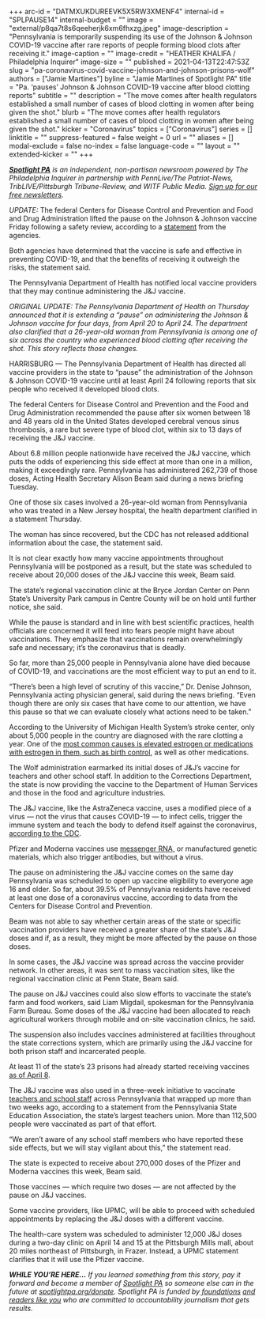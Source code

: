 +++
arc-id = "DATMXUKDUREEVK5X5RW3XMENF4"
internal-id = "SPLPAUSE14"
internal-budget = ""
image = "external/p8qa7t8s6qeeherjk6xm6fhxzg.jpeg"
image-description = "Pennsylvania is temporarily suspending its use of the Johnson & Johnson COVID-19 vaccine after rare reports of people forming blood clots after receiving it."
image-caption = ""
image-credit = "HEATHER KHALIFA / Philadelphia Inquirer"
image-size = ""
published = 2021-04-13T22:47:53Z
slug = "pa-coronavirus-covid-vaccine-johnson-and-johnson-prisons-wolf"
authors = ["Jamie Martines"]
byline = "Jamie Martines of Spotlight PA"
title = "Pa. ‘pauses’ Johnson & Johnson COVID-19 vaccine after blood clotting reports"
subtitle = ""
description = "The move comes after health regulators established a small number of cases of blood clotting in women after being given the shot."
blurb = "The move comes after health regulators established a small number of cases of blood clotting in women after being given the shot."
kicker = "Coronavirus"
topics = ["Coronavirus"]
series = []
linktitle = ""
suppress-featured = false
weight = 0
url = ""
aliases = []
modal-exclude = false
no-index = false
language-code = ""
layout = ""
extended-kicker = ""
+++

<a href="https://lesspage.com/"><i><b>Spotlight PA</b></i></a><i> is an independent, non-partisan newsroom powered by The Philadelphia Inquirer in partnership with PennLive/The Patriot-News, TribLIVE/Pittsburgh Tribune-Review, and WITF Public Media. </i><a href="https://lesspage.com/newsletters"><i>Sign up for our free newsletters</i></a><i>.</i>

<i>UPDATE: </i>The federal Centers for Disease Control and Prevention and Food and Drug Administration lifted the pause on the Johnson &amp; Johnson vaccine Friday following a safety review, according to a <a href="https://www.fda.gov/news-events/press-announcements/fda-and-cdc-lift-recommended-pause-johnson-johnson-janssen-covid-19-vaccine-use-following-thorough" target="_blank">statement</a> from the agencies.

Both agencies have determined that the vaccine is safe and effective in preventing COVID-19, and that the benefits of receiving it outweigh the risks, the statement said.

The Pennsylvania Department of Health has notified local vaccine providers that they may continue administering the J&amp;J vaccine.

<i>ORIGINAL UPDATE: The Pennsylvania Department of Health on Thursday announced that it is extending a “pause” on administering the Johnson &amp; Johnson vaccine for four days, from April 20 to April 24. The department also clarified that a 26-year-old woman from Pennsylvania is among one of six across the country who experienced blood clotting after receiving the shot. This story reflects those changes.</i>

HARRISBURG — The Pennsylvania Department of Health has directed all vaccine providers in the state to “pause” the administration of the Johnson &amp; Johnson COVID-19 vaccine until at least April 24 following reports that six people who received it developed blood clots.

The federal Centers for Disease Control and Prevention and the Food and Drug Administration recommended the pause after six women between 18 and 48 years old in the United States developed cerebral venous sinus thrombosis, a rare but severe type of blood clot, within six to 13 days of receiving the J&amp;J vaccine.

About 6.8 million people nationwide have received the J&amp;J vaccine, which puts the odds of experiencing this side effect at more than one in a million, making it exceedingly rare. Pennsylvania has administered 262,739 of those doses, Acting Health Secretary Alison Beam said during a news briefing Tuesday.

<script src="https://lesspage.com/embed.js" async></script><div data-spl-embed-version="1" data-spl-src="https://lesspage.com/embeds/newsletter/"></div>

One of those six cases involved a 26-year-old woman from Pennsylvania who was treated in a New Jersey hospital, the health department clarified in a statement Thursday.

The woman has since recovered, but the CDC has not released additional information about the case, the statement said.

It is not clear exactly how many vaccine appointments throughout Pennsylvania will be postponed as a result, but the state was scheduled to receive about 20,000 doses of the J&amp;J vaccine this week, Beam said.

The state’s regional vaccination clinic at the Bryce Jordan Center on Penn State’s University Park campus in Centre County will be on hold until further notice, she said.

While the pause is standard and in line with best scientific practices, health officials are concerned it will feed into fears people might have about vaccinations. They emphasize that vaccinations remain overwhelmingly safe and necessary; it’s the coronavirus that is deadly.

So far, more than 25,000 people in Pennsylvania alone have died because of COVID-19, and vaccinations are the most efficient way to put an end to it.

“There’s been a high level of scrutiny of this vaccine,” Dr. Denise Johnson, Pennsylvania acting physician general, said during the news briefing. “Even though there are only six cases that have come to our attention, we have this pause so that we can evaluate closely what actions need to be taken.”

According to the University of Michigan Health System’s stroke center, only about 5,000 people in the country are diagnosed with the rare clotting a year. One of the <a href="http://www.med.umich.edu/1libr/Stroke/SinusVeinThrombosis.pdf">most common causes is elevated estrogen or medications with estrogen in them, such as birth control</a>, as well as other medications.

The Wolf administration earmarked its initial doses of J&amp;J’s vaccine for teachers and other school staff. In addition to the Corrections Department, the state is now providing the vaccine to the Department of Human Services and those in the food and agriculture industries.

The J&amp;J vaccine, like the AstraZeneca vaccine, uses a modified piece of a virus — not the virus that causes COVID-19 — to infect cells, trigger the immune system and teach the body to defend itself against the coronavirus, <a href="https://www.cdc.gov/coronavirus/2019-ncov/vaccines/different-vaccines/viralvector.html">according to the CDC</a>.

Pfizer and Moderna vaccines use <a href="https://www.cdc.gov/coronavirus/2019-ncov/vaccines/different-vaccines/mrna.html">messenger RNA,</a> or manufactured genetic materials, which also trigger antibodies, but without a virus.

The pause on administering the J&amp;J vaccine comes on the same day Pennsylvania was scheduled to open up vaccine eligibility to everyone age 16 and older. So far, about 39.5% of Pennsylvania residents have received at least one dose of a coronavirus vaccine, according to data from the Centers for Disease Control and Prevention.

Beam was not able to say whether certain areas of the state or specific vaccination providers have received a greater share of the state’s J&amp;J doses and if, as a result, they might be more affected by the pause on those doses.

In some cases, the J&amp;J vaccine was spread across the vaccine provider network. In other areas, it was sent to mass vaccination sites, like the regional vaccination clinic at Penn State, Beam said.

The pause on J&amp;J vaccines could also slow efforts to vaccinate the state’s farm and food workers, said Liam Migdail, spokesman for the Pennsylvania Farm Bureau. Some doses of the J&amp;J vaccine had been allocated to reach agricultural workers through mobile and on-site vaccination clinics, he said.

The suspension also includes vaccines administered at facilities throughout the state corrections system, which are primarily using the J&amp;J vaccine for both prison staff and incarcerated people.

At least 11 of the state’s 23 prisons had already started receiving vaccines <a href="https://lesspage.com/news/2021/04/pa-coronavirus-covid-vaccine-prisons-johnson-and-johnson-inmates-corrections/">as of April 8</a>.

<script src="https://lesspage.com/embed.js" async></script><div data-spl-embed-version="1" data-spl-src="https://lesspage.com/embeds/donate/?teaser_text=If%20you%20learned%20something%20from%20this%20report%2C%20pay%20it%20forward%20and%20become%20a%20member%20of%20Spotlight%20PA%20so%20someone%20else%20can%20in%20the%20future.&cta_text=CLICK%20TO%20CONTRIBUTE&eyebrow_text=WHILE%20YOU'RE%20HERE..."></div>

The J&amp;J vaccine was also used in a three-week initiative to vaccinate <a href="https://www.media.pa.gov/pages/education-details.aspx?newsid=1077">teachers and school staff</a> across Pennsylvania that wrapped up more than two weeks ago, according to a statement from the Pennsylvania State Education Association, the state’s largest teachers union. More than 112,500 people were vaccinated as part of that effort.

“We aren’t aware of any school staff members who have reported these side effects, but we will stay vigilant about this,” the statement read.

The state is expected to receive about 270,000 doses of the Pfizer and Moderna vaccines this week, Beam said.

Those vaccines — which require two doses — are not affected by the pause on J&amp;J vaccines.

Some vaccine providers, like UPMC, will be able to proceed with scheduled appointments by replacing the J&amp;J doses with a different vaccine.

The health-care system was scheduled to administer 12,000 J&amp;J doses during a two-day clinic on April 14 and 15 at the Pittsburgh Mills mall, about 20 miles northeast of Pittsburgh, in Frazer. Instead, a UPMC statement clarifies that it will use the Pfizer vaccine.

<i><b>WHILE YOU’RE HERE...</b></i><i> If you learned something from this story, pay it forward and become a member of </i><a href="https://lesspage.com/"><i>Spotlight PA</i></a><i> so someone else can in the future at </i><a href="http://spotlightpa.org/donate"><i>spotlightpa.org/donate</i></a><i>. Spotlight PA is funded by</i><a href="https://lesspage.com/support"><i> foundations</i></a><i> </i><a href="https://lesspage.com/support"><i>and readers like you</i></a><i> who are committed to accountability journalism that gets results.</i>
